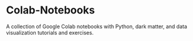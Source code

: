 # Colab-Notebooks
A collection of Google Colab notebooks with Python, dark matter, and data visualization tutorials and exercises.
